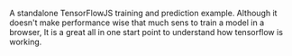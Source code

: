 A standalone TensorFlowJS training and prediction example.
Although it doesn't make performance wise that much sens to train a model in a browser, 
It is a great all in one start point to understand how tensorflow is working.
